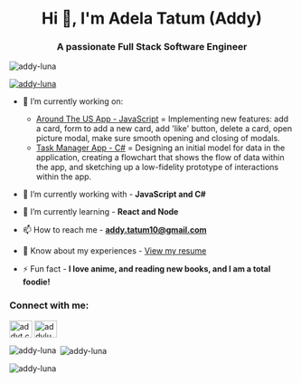<h1 align="center">Hi 👋, I'm Adela Tatum (Addy)</h1>
<h3 align="center">A passionate Full Stack Software Engineer</h3>

<p align="left"> <img src="https://komarev.com/ghpvc/?username=addy-luna&label=Profile%20views&color=0e75b6&style=flat" alt="addy-luna" /> </p>

<p align="left"> <a href="https://github.com/ryo-ma/github-profile-trophy"><img src="https://github-profile-trophy.vercel.app/?username=addy-luna" alt="addy-luna" /></a> </p>

- 🔭 I’m currently working on:
  - [Around The US App - JavaScript](https://github.com/addy-luna/se_project_aroundtheus_AT) = Implementing new features: add a card, form to add a new card, add 'like' button, delete a card, open picture modal, make sure smooth opening and closing of modals.
  - [Task Manager App - C#](https://github.com/addy-luna/C--University-Course) = Designing an initial model for data in the application, creating a flowchart that shows the flow of data within the app, and sketching up a low-fidelity prototype of interactions within the app.  

- 👾 I’m currently working with - **JavaScript and C#**

- 🌱 I’m currently learning - **React and Node**

- 📫 How to reach me - **addy.tatum10@gmail.com**

- 📄 Know about my experiences - [View my resume](https://drive.google.com/file/d/10yGAhO4RYmKblTch4PaCyHbpm_AZKuUv/view?usp=sharing)

- ⚡ Fun fact - **I love anime, and reading new books, and I am a total foodie!**

<h3 align="left">Connect with me:</h3>
<p align="left">
<a href="https://instagram.com/addyt.codes" target="blank"><img align="center" src="https://raw.githubusercontent.com/rahuldkjain/github-profile-readme-generator/master/src/images/icons/Social/instagram.svg" alt="addyt.codes" height="30" width="40" /></a>
<a href="https://discord.gg/addyluna" target="blank"><img align="center" src="https://raw.githubusercontent.com/rahuldkjain/github-profile-readme-generator/master/src/images/icons/Social/discord.svg" alt="addyluna" height="30" width="40" /></a>
</p>


<p><img align="left" src="https://github-readme-stats.vercel.app/api/top-langs?username=addy-luna&show_icons=true&locale=en&layout=compact" alt="addy-luna" /></p>

<p>&nbsp;<img align="center" src="https://github-readme-stats.vercel.app/api?username=addy-luna&show_icons=true&locale=en" alt="addy-luna" /></p>

<p><img align="center" src="https://github-readme-streak-stats.herokuapp.com/?user=addy-luna&" alt="addy-luna" /></p>
